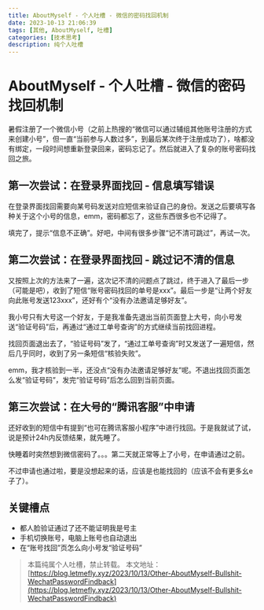 ```yaml
---
title: AboutMyself - 个人吐槽 - 微信的密码找回机制
date: 2023-10-13 21:06:39
tags: [其他, AboutMyself, 吐槽]
categories: [技术思考]
description: 纯个人吐槽
---
```


# AboutMyself - 个人吐槽 - 微信的密码找回机制

暑假注册了一个微信小号（之前上热搜的“微信可以通过辅组其他账号注册的方式来创建小号”，但一直“当前参与人数过多”，到最后某次终于注册成功了），啥都没有绑定，一段时间想重新登录回来，密码忘记了。然后就进入了复杂的账号密码找回之旅。

## 第一次尝试：在登录界面找回 - 信息填写错误

在登录界面找回需要向某号码发送对应短信来验证自己的身份。发送之后要填写各种关于这个小号的信息，emm，密码都忘了，这些东西很多也不记得了。

填完了，提示“信息不正确”。好吧，中间有很多步骤“记不清可跳过”，再试一次。

## 第二次尝试：在登录界面找回 - 跳过记不清的信息

又按照上次的方法来了一遍，这次记不清的问题点了跳过，终于进入了最后一步（可能是吧），收到了短信“账号密码找回的单号是xxx”。最后一步是“让两个好友向此账号发送123xxx”，还好有个“没有办法邀请足够好友”。

我小号只有大号这一个好友，于是我准备先退出当前页面登上大号，向小号发送“验证号码”后，再通过“通过工单号查询”的方式继续当前找回进程。

找回页面退出去了，“验证号码”发了，“通过工单号查询”时又发送了一遍短信，然后几乎同时，收到了另一条短信“核验失败”。

emm，我才核验到一半，还没点“没有办法邀请足够好友”呢。不退出找回页面怎么发“验证号码”，发完“验证号码”后怎么回到当前页面。

## 第三次尝试：在大号的“腾讯客服”中申请

还好收到的短信中有提到“也可在腾讯客服小程序”中进行找回。于是我就试了试，说是预计24h内反馈结果，就先睡了。

快睡着时突然想到微信密码了。。。第二天就正常等上了小号，在申请通过之前。

不过申请也通过啦，要是没想起来的话，应该是也能找回的（应该不会有更多幺e子了）。

## 关键槽点

+ 都人脸验证通过了还不能证明我是号主
+ 手机切换账号，电脑上账号也自动退出
+ 在“账号找回”页怎么向小号发“验证号码”

> 本篇纯属个人吐槽，禁止转载。
> 本文地址：[https://blog.letmefly.xyz/2023/10/13/Other-AboutMyself-Bullshit-WechatPasswordFindback](https://blog.letmefly.xyz/2023/10/13/Other-AboutMyself-Bullshit-WechatPasswordFindback)